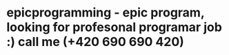 # epicprogramming - epic program, looking for profesonal programar job :) call me (+420 690 690 420)
